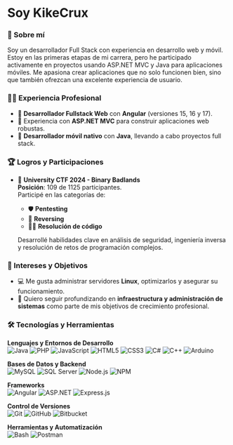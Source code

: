 # Soy KikeCrux  

### 🚀 Sobre mí
Soy un desarrollador Full Stack con experiencia en desarrollo web y móvil.
Estoy en las primeras etapas de mi carrera, pero he participado activamente en proyectos usando ASP.NET MVC y Java para aplicaciones móviles. 
Me apasiona crear aplicaciones que no solo funcionen bien, sino que también ofrezcan una excelente experiencia de usuario.  

### 🧑‍💻 Experiencia Profesional
- 🔹 **Desarrollador Fullstack Web** con **Angular** (versiones 15, 16 y 17).  
- 🔹 Experiencia con **ASP.NET MVC** para construir aplicaciones web robustas.  
- 🔹 **Desarrollador móvil nativo** con **Java**, llevando a cabo proyectos full stack.  

### 🏆 Logros y Participaciones
- 🎯 **University CTF 2024 - Binary Badlands**  
  **Posición**: 109 de 1125 participantes.  
  Participé en las categorías de:  
  - 🛡️ **Pentesting**  
  - 🔄 **Reversing**  
  - 🧑‍💻 **Resolución de código**  

  Desarrollé habilidades clave en análisis de seguridad, ingeniería inversa y resolución de retos de programación complejos.

### 🔧 Intereses y Objetivos  
- 💻 Me gusta administrar servidores **Linux**, optimizarlos y asegurar su funcionamiento.  
- 🚀 Quiero seguir profundizando en **infraestructura y administración de sistemas** como parte de mis objetivos de crecimiento profesional.  

### 🛠️ Tecnologías y Herramientas

**Lenguajes y Entornos de Desarrollo**  
![Java](https://img.shields.io/badge/Java-ED8B00?style=for-the-badge&logo=java&logoColor=white) ![PHP](https://img.shields.io/badge/PHP-777BB4?style=for-the-badge&logo=php&logoColor=white) ![JavaScript](https://img.shields.io/badge/JavaScript-F7DF1E?style=for-the-badge&logo=javascript&logoColor=black) ![HTML5](https://img.shields.io/badge/HTML5-E34F26?style=for-the-badge&logo=html5&logoColor=white) ![CSS3](https://img.shields.io/badge/CSS3-1572B6?style=for-the-badge&logo=css3&logoColor=white) ![C#](https://img.shields.io/badge/C%23-239120?style=for-the-badge&logo=csharp&logoColor=white) ![C++](https://img.shields.io/badge/C++-00599C?style=for-the-badge&logo=cplusplus&logoColor=white) ![Arduino](https://img.shields.io/badge/Arduino-00979D?style=for-the-badge&logo=arduino&logoColor=white)  

**Bases de Datos y Backend**  
![MySQL](https://img.shields.io/badge/MySQL-4479A1?style=for-the-badge&logo=mysql&logoColor=white) ![SQL Server](https://img.shields.io/badge/SQL%20Server-CC2927?style=for-the-badge&logo=microsoft%20sql%20server&logoColor=white) ![Node.js](https://img.shields.io/badge/Node.js-339933?style=for-the-badge&logo=nodedotjs&logoColor=white) ![NPM](https://img.shields.io/badge/NPM-CB3837?style=for-the-badge&logo=npm&logoColor=white)  

**Frameworks**  
![Angular](https://img.shields.io/badge/Angular-DD0031?style=for-the-badge&logo=angular&logoColor=white) ![ASP.NET](https://img.shields.io/badge/ASP.NET-512BD4?style=for-the-badge&logo=.net&logoColor=white) ![Express.js](https://img.shields.io/badge/Express.js-000000?style=for-the-badge&logo=express&logoColor=white)  

**Control de Versiones**  
![Git](https://img.shields.io/badge/Git-F05032?style=for-the-badge&logo=git&logoColor=white) ![GitHub](https://img.shields.io/badge/GitHub-181717?style=for-the-badge&logo=github&logoColor=white) ![Bitbucket](https://img.shields.io/badge/Bitbucket-0052CC?style=for-the-badge&logo=bitbucket&logoColor=white)  

**Herramientas y Automatización**  
![Bash](https://img.shields.io/badge/Bash-4EAA25?style=for-the-badge&logo=gnu-bash&logoColor=white) ![Postman](https://img.shields.io/badge/Postman-FF6C37?style=for-the-badge&logo=postman&logoColor=white)  






